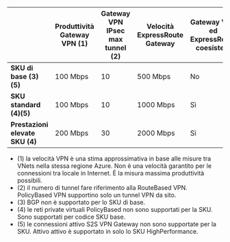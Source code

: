 |    | **Produttività Gateway VPN (1)** | **Gateway VPN IPsec max tunnel (2)** | **Velocità ExpressRoute Gateway** | **Gateway VPN ed ExpressRoute coesistere**|
|--- |----------------------------|-----------------------------------|-------------------------------------|-----------------------------------------|
| **SKU di base (3)(5)**              |  100 Mbps | 10                         |  500 Mbps                           | No   |
| **SKU standard (4)(5)**           |  100 Mbps | 10                         | 1000 Mbps                           | Sì  |
| **Prestazioni elevate SKU (4)**   | 200 Mbps  | 30                         | 2000 Mbps                           | Sì  |

- (1) la velocità VPN è una stima approssimativa in base alle misure tra VNets nella stessa regione Azure. Non è una velocità garantito per le connessioni tra locale in Internet. È la misura massima produttività possibili.
- (2) il numero di tunnel fare riferimento alla RouteBased VPN. PolicyBased VPN supportino solo un tunnel VPN da sito.
- (3) BGP non è supportato per lo SKU di base.
- (4) le reti private virtuali PolicyBased non sono supportati per la SKU. Sono supportati per codice SKU base.
- (5) le connessioni attivo S2S VPN Gateway non sono supportate per la SKU. Attivo attivo è supportato in solo lo SKU HighPerformance.